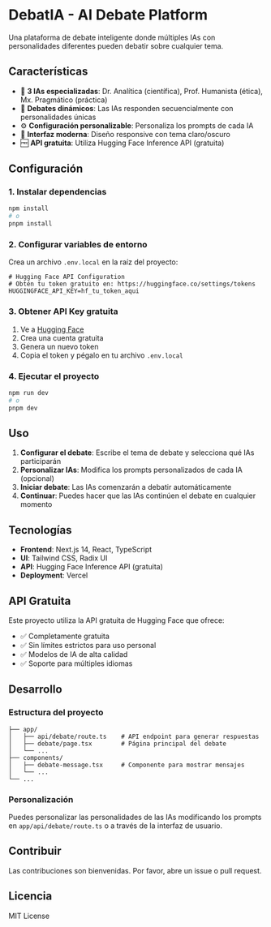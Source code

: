 # DebatIA - AI Debate Platform

Una plataforma de debate inteligente donde múltiples IAs con personalidades diferentes pueden debatir sobre cualquier tema.

## Características

- 🤖 **3 IAs especializadas**: Dr. Analítica (científica), Prof. Humanista (ética), Mx. Pragmático (práctica)
- 💬 **Debates dinámicos**: Las IAs responden secuencialmente con personalidades únicas
- ⚙️ **Configuración personalizable**: Personaliza los prompts de cada IA
- 🎨 **Interfaz moderna**: Diseño responsive con tema claro/oscuro
- 🆓 **API gratuita**: Utiliza Hugging Face Inference API (gratuita)

## Configuración

### 1. Instalar dependencias

```bash
npm install
# o
pnpm install
```

### 2. Configurar variables de entorno

Crea un archivo `.env.local` en la raíz del proyecto:

```env
# Hugging Face API Configuration
# Obtén tu token gratuito en: https://huggingface.co/settings/tokens
HUGGINGFACE_API_KEY=hf_tu_token_aqui
```

### 3. Obtener API Key gratuita

1. Ve a [Hugging Face](https://huggingface.co/settings/tokens)
2. Crea una cuenta gratuita
3. Genera un nuevo token
4. Copia el token y pégalo en tu archivo `.env.local`

### 4. Ejecutar el proyecto

```bash
npm run dev
# o
pnpm dev
```

## Uso

1. **Configurar el debate**: Escribe el tema de debate y selecciona qué IAs participarán
2. **Personalizar IAs**: Modifica los prompts personalizados de cada IA (opcional)
3. **Iniciar debate**: Las IAs comenzarán a debatir automáticamente
4. **Continuar**: Puedes hacer que las IAs continúen el debate en cualquier momento

## Tecnologías

- **Frontend**: Next.js 14, React, TypeScript
- **UI**: Tailwind CSS, Radix UI
- **API**: Hugging Face Inference API (gratuita)
- **Deployment**: Vercel

## API Gratuita

Este proyecto utiliza la API gratuita de Hugging Face que ofrece:
- ✅ Completamente gratuita
- ✅ Sin límites estrictos para uso personal
- ✅ Modelos de IA de alta calidad
- ✅ Soporte para múltiples idiomas

## Desarrollo

### Estructura del proyecto

```
├── app/
│   ├── api/debate/route.ts    # API endpoint para generar respuestas
│   ├── debate/page.tsx        # Página principal del debate
│   └── ...
├── components/
│   ├── debate-message.tsx     # Componente para mostrar mensajes
│   └── ...
└── ...
```

### Personalización

Puedes personalizar las personalidades de las IAs modificando los prompts en `app/api/debate/route.ts` o a través de la interfaz de usuario.

## Contribuir

Las contribuciones son bienvenidas. Por favor, abre un issue o pull request.

## Licencia

MIT License